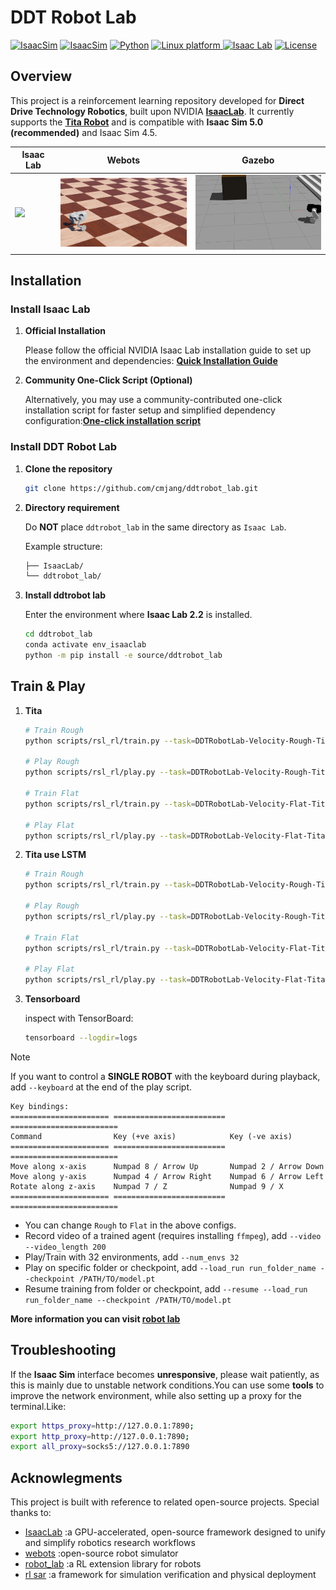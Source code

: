 # DDT Robot Lab

[![IsaacSim](https://img.shields.io/badge/IsaacSim-5.0.0-silver.svg)](https://docs.omniverse.nvidia.com/isaacsim/latest/overview.html)  [![IsaacSim](https://img.shields.io/badge/IsaacSim-4.5.0-silver.svg)](https://docs.isaacsim.omniverse.nvidia.com/latest/index.html)  [![Python](https://img.shields.io/badge/python-3.11-blue.svg)](https://docs.python.org/3/whatsnew/3.11.html)  [![Linux platform](https://img.shields.io/badge/platform-linux--64-orange.svg)  ![Isaac Lab](https://img.shields.io/badge/IsaacLab-2.2.0-silver)](https://isaac-sim.github.io/IsaacLab)  [![License](https://img.shields.io/badge/license-Apache2.0-yellow.svg)](https://opensource.org/license/apache-2-0)

## Overview

This project is a reinforcement learning repository developed for **Direct Drive Technology Robotics**, built upon NVIDIA **[IsaacLab](https://github.com/isaac-sim/IsaacLab)**. It currently supports the **[Tita Robot](https://tita-development-manual-uc.readthedocs.io/)** and is compatible with **Isaac Sim 5.0 (recommended)** and Isaac Sim 4.5.

<div align="center">

| <div align="center"> Isaac Lab </div> | <div align="center">  Webots </div> |  <div align="center"> Gazebo</div> |
|--- | --- | --- |
| [<img src="./img/isaaclab.gif" width="240px">](isaaclab.gif) | [<img src="./img/webots.gif" width="240px">](webots.gif) | [<img src="./img/gazebo.gif" width="240px">](gazebo.gif) |

</div>

## Installation

### Install Isaac Lab

1. **Official Installation**

   Please follow the official NVIDIA Isaac Lab installation guide to set up the environment and dependencies: **[Quick Installation Guide](https://isaac-sim.github.io/IsaacLab/main/source/setup/quickstart.html)**

2. **Community One-Click Script (Optional)**

   Alternatively, you may use a community-contributed one-click installation script for faster setup and simplified dependency configuration:[**One-click installation script**](https://docs.robotsfan.com/isaaclab/source/setup/oneclick_installation.html)

### Install DDT Robot Lab

1. **Clone the repository**

   ```bash
   git clone https://github.com/cmjang/ddtrobot_lab.git
   ```

2. **Directory requirement**

   Do **NOT** place `ddtrobot_lab` in the same directory as `Isaac Lab`.

   Example structure:

   ```bash
   ├── IsaacLab/
   └── ddtrobot_lab/
   ```

3. **Install ddtrobot lab**

   Enter the environment where **Isaac Lab 2.2** is installed.

   ```bash
   cd ddtrobot_lab
   conda activate env_isaaclab
   python -m pip install -e source/ddtrobot_lab
   ```

## Train & Play

1. **Tita**

   ```bash
   # Train Rough
   python scripts/rsl_rl/train.py --task=DDTRobotLab-Velocity-Rough-Tita-v0 --headless
   
   # Play Rough
   python scripts/rsl_rl/play.py --task=DDTRobotLab-Velocity-Rough-Tita-v0
   
   # Train Flat
   python scripts/rsl_rl/train.py --task=DDTRobotLab-Velocity-Flat-Tita-v0 --headless
   
   # Play Flat
   python scripts/rsl_rl/play.py --task=DDTRobotLab-Velocity-Flat-Tita-v0
   ```

2. **Tita use LSTM**

   ```bash
   # Train Rough
   python scripts/rsl_rl/train.py --task=DDTRobotLab-Velocity-Rough-Tita-LSTM-v0 --headless
   
   # Play Rough
   python scripts/rsl_rl/play.py --task=DDTRobotLab-Velocity-Rough-Tita-LSTM-v0
   
   # Train Flat
   python scripts/rsl_rl/train.py --task=DDTRobotLab-Velocity-Flat-Tita-LSTM-v0 --headless
   
   # Play Flat
   python scripts/rsl_rl/play.py --task=DDTRobotLab-Velocity-Flat-Tita-LSTM-v0
   ```

3. **Tensorboard**

   inspect with TensorBoard:

   ```bash
   tensorboard --logdir=logs
   ```

> [!NOTE]
> If you want to control a **SINGLE ROBOT** with the keyboard during playback, add `--keyboard` at the end of the play script.
>
> ```
> Key bindings:
> ====================== ========================= ========================
> Command                Key (+ve axis)            Key (-ve axis)
> ====================== ========================= ========================
> Move along x-axis      Numpad 8 / Arrow Up       Numpad 2 / Arrow Down
> Move along y-axis      Numpad 4 / Arrow Right    Numpad 6 / Arrow Left
> Rotate along z-axis    Numpad 7 / Z              Numpad 9 / X
> ====================== ========================= ========================
> ```

* You can change `Rough` to `Flat` in the above configs.
* Record video of a trained agent (requires installing `ffmpeg`), add `--video --video_length 200`
* Play/Train with 32 environments, add `--num_envs 32`
* Play on specific folder or checkpoint, add `--load_run run_folder_name --checkpoint /PATH/TO/model.pt`
* Resume training from folder or checkpoint, add `--resume --load_run run_folder_name --checkpoint /PATH/TO/model.pt`

**More information you can visit [robot lab](https://github.com/fan-ziqi/robot_lab/)** 

## Troubleshooting

If the **Isaac Sim** interface becomes **unresponsive**, please wait patiently, as this is mainly due to unstable network conditions.You can use some **tools** to improve the network environment, while also setting up a proxy for the terminal.Like:

```bash
export https_proxy=http://127.0.0.1:7890;
export http_proxy=http://127.0.0.1:7890;
export all_proxy=socks5://127.0.0.1:7890
```

## Acknowlegments

This project is built with reference to related open-source projects. Special thanks to:

- [IsaacLab](https://github.com/isaac-sim/IsaacLab) :a GPU-accelerated, open-source framework designed to unify and simplify robotics research workflows
- [webots](https://github.com/cyberbotics/webots) :open-source robot simulator
- [robot_lab](https://github.com/fan-ziqi/robot_lab) :a RL extension library for robots
- [rl sar](https://github.com/fan-ziqi/rl_sar/) :a framework for simulation verification and physical deployment 

